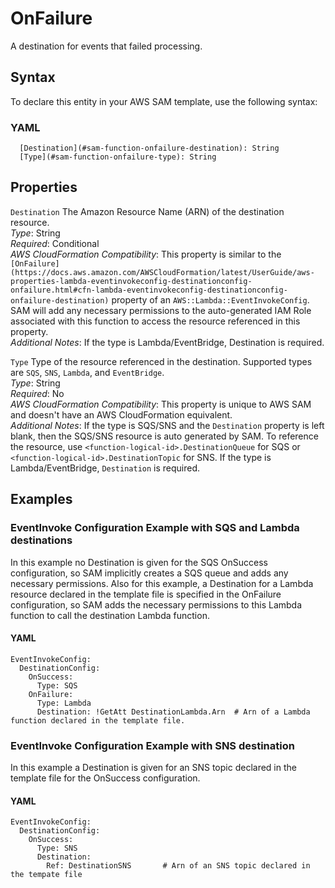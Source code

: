 # OnFailure<a name="sam-property-function-onfailure"></a>

A destination for events that failed processing\.

## Syntax<a name="sam-property-function-onfailure-syntax"></a>

To declare this entity in your AWS SAM template, use the following syntax:

### YAML<a name="sam-property-function-onfailure-syntax.yaml"></a>

```
  [Destination](#sam-function-onfailure-destination): String
  [Type](#sam-function-onfailure-type): String
```

## Properties<a name="sam-property-function-onfailure-properties"></a>

 `Destination`   <a name="sam-function-onfailure-destination"></a>
The Amazon Resource Name \(ARN\) of the destination resource\.  
*Type*: String  
*Required*: Conditional  
*AWS CloudFormation Compatibility*: This property is similar to the `[OnFailure](https://docs.aws.amazon.com/AWSCloudFormation/latest/UserGuide/aws-properties-lambda-eventinvokeconfig-destinationconfig-onfailure.html#cfn-lambda-eventinvokeconfig-destinationconfig-onfailure-destination)` property of an `AWS::Lambda::EventInvokeConfig`\. SAM will add any necessary permissions to the auto\-generated IAM Role associated with this function to access the resource referenced in this property\.  
*Additional Notes*: If the type is Lambda/EventBridge, Destination is required\.

 `Type`   <a name="sam-function-onfailure-type"></a>
Type of the resource referenced in the destination\. Supported types are `SQS`, `SNS`, `Lambda`, and `EventBridge`\.  
*Type*: String  
*Required*: No  
*AWS CloudFormation Compatibility*: This property is unique to AWS SAM and doesn't have an AWS CloudFormation equivalent\.  
*Additional Notes*: If the type is SQS/SNS and the `Destination` property is left blank, then the SQS/SNS resource is auto generated by SAM\. To reference the resource, use `<function-logical-id>.DestinationQueue` for SQS or `<function-logical-id>.DestinationTopic` for SNS\. If the type is Lambda/EventBridge, `Destination` is required\.

## Examples<a name="sam-property-function-onfailure--examples"></a>

### EventInvoke Configuration Example with SQS and Lambda destinations<a name="sam-property-function-onfailure--examples--eventinvoke-configuration-example-with-sqs-and-lambda-destinations"></a>

In this example no Destination is given for the SQS OnSuccess configuration, so SAM implicitly creates a SQS queue and adds any necessary permissions\. Also for this example, a Destination for a Lambda resource declared in the template file is specified in the OnFailure configuration, so SAM adds the necessary permissions to this Lambda function to call the destination Lambda function\.

#### YAML<a name="sam-property-function-onfailure--examples--eventinvoke-configuration-example-with-sqs-and-lambda-destinations--yaml"></a>

```
EventInvokeConfig:
  DestinationConfig:
    OnSuccess:
      Type: SQS
    OnFailure:
      Type: Lambda
      Destination: !GetAtt DestinationLambda.Arn  # Arn of a Lambda function declared in the template file.
```

### EventInvoke Configuration Example with SNS destination<a name="sam-property-function-onfailure--examples--eventinvoke-configuration-example-with-sns-destination"></a>

In this example a Destination is given for an SNS topic declared in the template file for the OnSuccess configuration\.

#### YAML<a name="sam-property-function-onfailure--examples--eventinvoke-configuration-example-with-sns-destination--yaml"></a>

```
EventInvokeConfig:
  DestinationConfig:
    OnSuccess:
      Type: SNS
      Destination:
        Ref: DestinationSNS       # Arn of an SNS topic declared in the tempate file
```